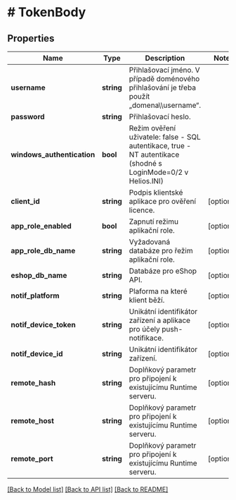 # # TokenBody

## Properties

Name | Type | Description | Notes
------------ | ------------- | ------------- | -------------
**username** | **string** | Přihlašovací jméno. V případě doménového přihlašování je třeba použít „domena\\\\username“. |
**password** | **string** | Přihlašovací heslo. |
**windows_authentication** | **bool** | Režim ověření uživatele: false - SQL autentikace, true - NT autentikace (shodné s LoginMode&#x3D;0/2 v Helios.INI) |
**client_id** | **string** | Podpis klientské aplikace pro ověření licence. | [optional]
**app_role_enabled** | **bool** | Zapnutí režimu aplikační role. | [optional]
**app_role_db_name** | **string** | Vyžadovaná databáze pro řežim aplikační role. | [optional]
**eshop_db_name** | **string** | Databáze pro eShop API. | [optional]
**notif_platform** | **string** | Plaforma na které klient běží. | [optional]
**notif_device_token** | **string** | Unikátní identifikátor zařízení a aplikace pro účely push-notifikace. | [optional]
**notif_device_id** | **string** | Unikátní identifikátor zařízení. | [optional]
**remote_hash** | **string** | Doplňkový parametr pro připojení k existujícímu Runtime serveru. | [optional]
**remote_host** | **string** | Doplňkový parametr pro připojení k existujícímu Runtime serveru. | [optional]
**remote_port** | **string** | Doplňkový parametr pro připojení k existujícímu Runtime serveru. | [optional]

[[Back to Model list]](../../README.md#models) [[Back to API list]](../../README.md#endpoints) [[Back to README]](../../README.md)
